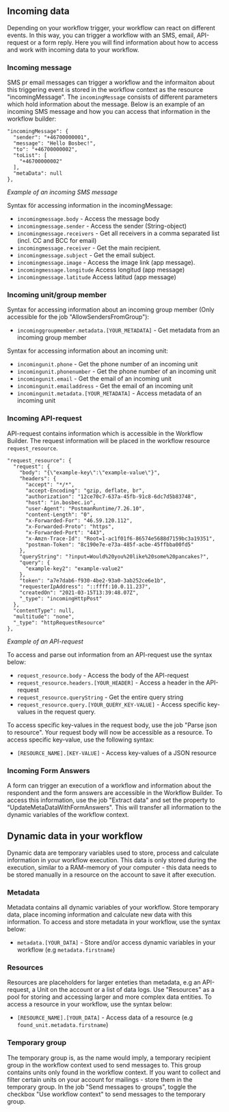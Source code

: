 <!--# Workflow data

Workflows can manage information both on your account, as well as dynamic content in specific executions. Information or data could be sent to a workflow, calculated or created in an execution or located as a temporary resource. Use this section to understand how you can work with data and information on the Bosbec Workflow Builder. -->

## Incoming data
Depending on your workflow trigger, your workflow can react on different events. In this way, you can trigger a workflow with an SMS, email, API-request or a form reply. Here you will find information about how to access and work with incoming data to your workflow.

### Incoming message
SMS pr email messages can trigger a workflow and the informaiton about this triggering event is stored in the workflow context as the resource "incomingMessage". The `incomingMessage` consists of different parameters which hold information about the message. Below is an example of an incoming SMS message and how you can access that information in the workflow builder:

```
"incomingMessage": {
  "sender": "+46700000001",
  "message": "Hello Bosbec!",
  "to": "+46700000002",
  "toList": [
    "+46700000002"
  ],
  "metaData": null
},
```
_Example of an incoming SMS message_

Syntax för accessing information in the incomingMessage:

* `incomingmessage.body` - Access the message body
* `incomingmessage.sender` - Access the sender (String-object)
* `incomingmessage.receivers` - Get all receivers in a comma separated list (incl. CC and BCC for email)
* `incomingmessage.receiver` - Get the main recipient.
* `incomingmessage.subject` - Get the email subject.
* `incomingmessage.image` - Access the image link (app message).
* `incomingmessage.longitude` Access longitud (app message)
* `incomingmessage.latitude` Access latitud (app message)

### Incoming unit/group member

Syntax for accessing information about an incoming group member (Only accessible for the job "AllowSendersFromGroup"):
* `incominggroupmember.metadata.[YOUR_METADATA]` - Get metadata from an incoming group member

Syntax for accessing information about an incoming unit:
* `incomingunit.phone` - Get the phone number of an incoming unit
* `incomingunit.phonenumber` - Get the phone number of an incoming unit
* `incomingunit.email` - Get the email of an incoming unit
* `incomingunit.emailaddress` - Get the email of an incoming unit
* `incomingunit.metadata.[YOUR_METADATA]` - Access metadata of an incoming unit

### Incoming API-request

API-request contains information which is accessible in the Workflow Builder. The request information will be placed in the workflow resource `request_resource`. 

```
"request_resource": {
  "request": {
    "body": "{\"example-key\":\"example-value\"}",
    "headers": {
      "accept": "*/*",
      "accept-Encoding": "gzip, deflate, br",
      "authorization": "12ce70c7-637a-45fb-91c8-6dc7d5b83748",
      "host": "in.bosbec.io",
      "user-Agent": "PostmanRuntime/7.26.10",
      "content-Length": "0",
      "x-Forwarded-For": "46.59.120.112",
      "x-Forwarded-Proto": "https",
      "x-Forwarded-Port": "443",
      "x-Amzn-Trace-Id": "Root=1-ac1f01f6-86574e5688d7159bc3a19351",
      "postman-Token": "8c190e7e-e73a-485f-acbe-45ffbba00fd5"
    },
    "queryString": "?input=Would%20you%20like%20some%20pancakes?",
    "query": {
      "example-key2": "example-value2"
    },
    "token": "a7e7dab6-f930-4be2-93a0-3ab252ce6e1b",
    "requesterIpAddress": "::ffff:10.0.11.237",
    "createdOn": "2021-03-15T13:39:48.07Z",
    "_type": "incomingHttpPost"
  },
  "contentType": null,
  "multitude": "none",
  "_type": "httpRequestResource"
},
```
_Example of an API-request_

To access and parse out information from an API-request use the syntax below:
* `request_resource.body` - Access the body of the API-request
* `request_resource.headers.[YOUR_HEADER]` - Access a header in the API-request
* `request_resource.queryString` - Get the entire query string
* `request_resource.query.[YOUR_QUERY_KEY-VALUE]` - Access specific key-values in the request query.

To access specific key-values in the request body, use the job "Parse json to resource". Your request body will now be accessible as a resource. To access specific key-value, use the following syntax:
* `[RESOURCE_NAME].[KEY-VALUE]` - Access key-values of a JSON resource

### Incoming Form Answers

A form can trigger an execution of a workflow and information about the respondent and the form answers are accessible in the Workflow Builder. To access this information, use the job "Extract data" and set the property to "UpdateMetaDataWithFormAnswers". This will transfer all information to the dynamic variables of the workflow context.

## Dynamic data in your workflow
Dynamic data are temporary variables used to store, process and calculate information in your workflow execution. This data is only stored during the execution, similar to a RAM-memory of your computer - this data needs to be stored manually in a resource on the account to save it after execution.

### Metadata
Metadata contains all dynamic variables of your workflow. Store temporary data, place incoming information and calculate new data with this information. To access and store metadata in your workflow, use the syntax below:
* `metadata.[YOUR_DATA]` - Store and/or access dynamic variables in your workflow (e.g `metadata.firstname`)

### Resources

Resources are placeholders for larger enteties than metadata, e.g an API-request, a Unit on the account or a list of data logs. Use "Resources" as a pool for storing and accessing larger and more complex data entities. To access a resource in your workflow, use the syntax below:
* `[RESOURCE_NAME].[YOUR_DATA]` - Access data of a resource (e.g `found_unit.metadata.firstname`)

### Temporary group

The temporary group is, as the name would imply, a temporary recipient group in the workflow context used to send messages to. This group contains units only found in the workflow context. If you want to collect and filter certain units on your account for mailings - store them in the temporary group. In the job "Send messages to groups", toggle the checkbox "Use workflow context" to send messages to the temporary group.
